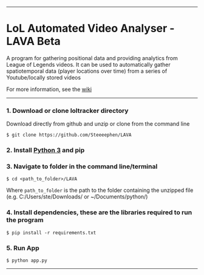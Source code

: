 ***
# LoL Automated Video Analyser - LAVA Beta

A program for gathering positional data and providing analytics from League of Legends videos. It can be used to automatically gather spatiotemporal data (player locations over time) from a series of Youtube/locally stored videos

For more information, see the [wiki](https://github.com/Steeeephen/LAVA/wiki)

***

### 1. Download or clone loltracker directory

Download directly from github and unzip or clone from the command line

```
$ git clone https://github.com/Steeeephen/LAVA
```

### 2. Install [Python 3](https://www.python.org/downloads/) and pip

### 3. Navigate to folder in the command line/terminal

```
$ cd <path_to_folder>/LAVA
```

Where `path_to_folder` is the path to the folder containing the unzipped file (e.g. C:/Users/ste/Downloads/ or ~/Documents/python/)

### 4. Install dependencies, these are the libraries required to run the program

```
$ pip install -r requirements.txt
```

### 5. Run App

`$ python app.py`

***
